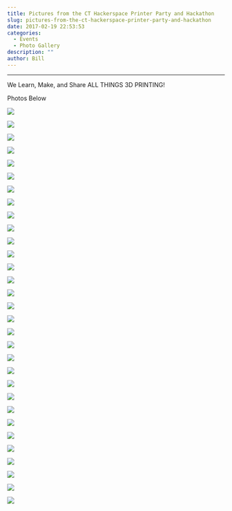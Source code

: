 ```yaml
---
title: Pictures from the CT Hackerspace Printer Party and Hackathon
slug: pictures-from-the-ct-hackerspace-printer-party-and-hackathon
date: 2017-02-19 22:53:53
categories:
  - Events
  - Photo Gallery
description: ""
author: Bill
---
```



---

We Learn, Make, and Share ALL THINGS 3D PRINTING!

Photos Below

![](/uploads/2017/02/20170219_101744.jpg)

![](/uploads/2017/02/20170219_142401.jpg)

![](/uploads/2017/02/20170219_134052-e1487545272783.jpg)

![](/uploads/2017/02/FB_IMG_1487521114805-1.jpg)

![](/uploads/2017/02/20170219_152034-e1487543732297.jpg)

![](/uploads/2017/02/20170219_152012-e1487543782283.jpg)

![](/uploads/2017/02/20170219_152043-e1487543843827.jpg)

![](/uploads/2017/02/FB_IMG_1487521182431-1.jpg)

![](/uploads/2017/02/20170219_142401-1.jpg)

![](/uploads/2017/02/20170219_131657-1-e1487537369679.jpg)

![](/uploads/2017/02/20170219_131650-1.jpg)

![](/uploads/2017/02/20170219_121203-1.jpg)

![](/uploads/2017/02/20170219_120032-1-e1487544014615.jpg)

![](/uploads/2017/02/20170219_115516-1-e1487544057349.jpg)

![](/uploads/2017/02/20170219_115115-1-e1487544382771.jpg)

![](/uploads/2017/02/20170219_104130-1-e1487539077176.jpg)

![](/uploads/2017/02/20170219_104126-1-e1487539284441.jpg)

![](/uploads/2017/02/FB_IMG_1487521235116.jpg)

![](/uploads/2017/02/FB_IMG_1487521182431.jpg)

![](/uploads/2017/02/20170219_140611.jpg)

![](/uploads/2017/02/20170219_140509-e1487539374738.jpg)

![](/uploads/2017/02/20170219_140448-e1487539448880.jpg)

![](/uploads/2017/02/20170219_140300.jpg)

![](/uploads/2017/02/20170219_133033-e1487544495649.jpg)

![](/uploads/2017/02/20170219_133019-e1487537397793.jpg)

![](/uploads/2017/02/20170219_104130-e1487544653600.jpg)

![](/uploads/2017/02/20170219_104121-e1487544691661.jpg)

![](/uploads/2017/02/20170219_104105-e1487544988139.jpg)

![](/uploads/2017/02/20170219_101744.jpg)

![](/uploads/2017/02/3d-printer-clipart.jpg)

![](/uploads/2016/02/no-url-logo.gif)
